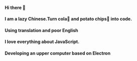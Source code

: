 #### Hi there 👋
#### I am a lazy Chinese.Turn cola🥤 and potato chips🍟 into code. 
#### Using translation and poor English
#### I love everything about JavaScript. 
#### Developing an upper computer based on Electron
<!--
**fullmooooon/fullmooooon** is a ✨ _special_ ✨ repository because its `README.md` (this file) appears on your GitHub profile.

Here are some ideas to get you started:

- 🔭 I’m currently working on ...
- 🌱 I’m currently learning ...
- 👯 I’m looking to collaborate on ...
- 🤔 I’m looking for help with ...
- 💬 Ask me about ...
- 📫 How to reach me: ...
- 😄 Pronouns: ...
- ⚡ Fun fact: ...
-->
